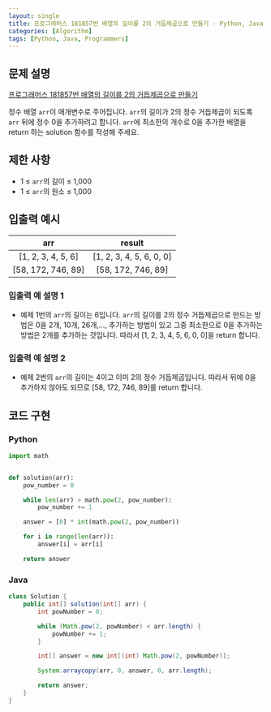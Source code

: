 ```yaml
---
layout: single
title: 프로그래머스 181857번 배열의 길이를 2의 거듭제곱으로 만들기 - Python, Java
categories: [Algorithm]
tags: [Python, Java, Programmers]
---
```


## 문제 설명
[프로그래머스 181857번 배열의 길이를 2의 거듭제곱으로 만들기](https://school.programmers.co.kr/learn/courses/30/lessons/181857)

정수 배열 `arr`이 매개변수로 주어집니다. `arr`의 길이가 2의 정수 거듭제곱이 되도록 `arr` 뒤에 정수 0을 추가하려고 합니다. `arr`에 최소한의 개수로 0을 추가한 배열을 return 하는 solution 함수를 작성해 주세요.

## 제한 사항

* 1 ≤ `arr`의 길이 ≤ 1,000
* 1 ≤ `arr`의 원소 ≤ 1,000

## 입출력 예시

|         arr          |           result           |
|:--------------------:|:--------------------------:|
| \[1, 2, 3, 4, 5, 6\] | \[1, 2, 3, 4, 5, 6, 0, 0\] |
| \[58, 172, 746, 89\] |    \[58, 172, 746, 89\]    |

### 입출력 예 설명 1

* 예제 1번의 `arr`의 길이는 6입니다. `arr`의 길이를 2의 정수 거듭제곱으로 만드는 방법은 0을 2개, 10개, 26개,..., 추가하는 방법이 있고 그중 최소한으로 0을 추가하는 방법은 2개를 추가하는 것입니다. 따라서 \[1, 2, 3, 4, 5, 6, 0, 0\]을 return 합니다.

### 입출력 예 설명 2

* 예제 2번의 `arr`의 길이는 4이고 이미 2의 정수 거듭제곱입니다. 따라서 뒤에 0을 추가하지 않아도 되므로 \[58, 172, 746, 89\]를 return 합니다.

## 코드 구현

### Python

```python
import math


def solution(arr):
    pow_number = 0

    while len(arr) > math.pow(2, pow_number):
        pow_number += 1

    answer = [0] * int(math.pow(2, pow_number))

    for i in range(len(arr)):
        answer[i] = arr[i]

    return answer
```

### Java

```java
class Solution {
    public int[] solution(int[] arr) {
        int powNumber = 0;

        while (Math.pow(2, powNumber) < arr.length) {
            powNumber += 1;
        }

        int[] answer = new int[(int) Math.pow(2, powNumber)];

        System.arraycopy(arr, 0, answer, 0, arr.length);

        return answer;
    }
}
```